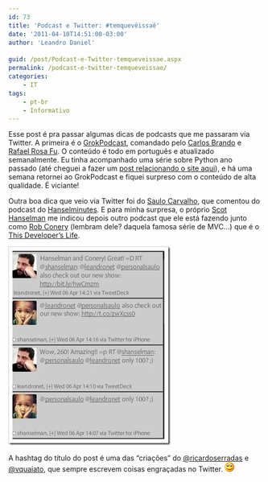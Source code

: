 ```yaml
---
id: 73
title: 'Podcast e Twitter: #temquevêissaê'
date: '2011-04-10T14:51:00-03:00'
author: 'Leandro Daniel'

guid: /post/Podcast-e-Twitter-temqueveissae.aspx
permalink: /podcast-e-twitter-temqueveissae/
categories:
    - IT
tags:
    - pt-br
    - Informativo
---
```


Esse post é pra passar algumas dicas de podcasts que me passaram via Twitter. A primeira é o [GrokPodcast](http://grokpodcast.com/), comandado pelo [Carlos Brando](http://twitter.com/carlosbrando) e [Rafael Rosa Fu](http://twitter.com/rafaelrosafu). O conteúdo é todo em português e atualizado semanalmente. Eu tinha acompanhado uma série sobre Python ano passado (até cheguei a fazer um [post relacionando o site aqui](http://www.leandrodaniel.com/post/Origem-do-termo-Spam)), e há uma semana retornei ao GrokPodcast e fiquei surpreso com o conteúdo de alta qualidade. É viciante!

Outra boa dica que veio via Twitter foi do [Saulo Carvalho](http://www.twitter.com/personalsaulo), que comentou do podcast do [Hanselminutes](http://www.hanselminutes.com/). E para minha surpresa, o próprio [Scot Hanselman](http://www.hanselman.com/blog/) me indicou depois outro podcast que ele está fazendo junto como [Rob Conery](http://blog.wekeroad.com/) (lembram dele? daquela famosa série de MVC…) que é o [This Developer’s Life](http://www.thisdeveloperslife.com/).

![Hanselman](/assets/pics/Hanselman_1.jpg "Hanselman")

A hashtag do título do post é uma das “criações” do [@ricardoserradas](http://twitter.com/ricardoserradas) e [@vquaiato](http://twitter.com/vquaiato), que sempre escrevem coisas engraçadas no Twitter. ![Alegre](/assets/pics/wlEmoticon-smile_3.png)
